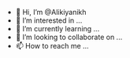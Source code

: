 - 👋 Hi, I’m @Alikiyanikh
- 👀 I’m interested in ...
- 🌱 I’m currently learning ...
- 💞️ I’m looking to collaborate on ...
- 📫 How to reach me ...

<!---
Alikiyanikh/Alikiyanikh is a ✨ special ✨ repository because its `README.md` (this file) appears on your GitHub profile.
You can click the Preview link to take a look at your changes.
--->
